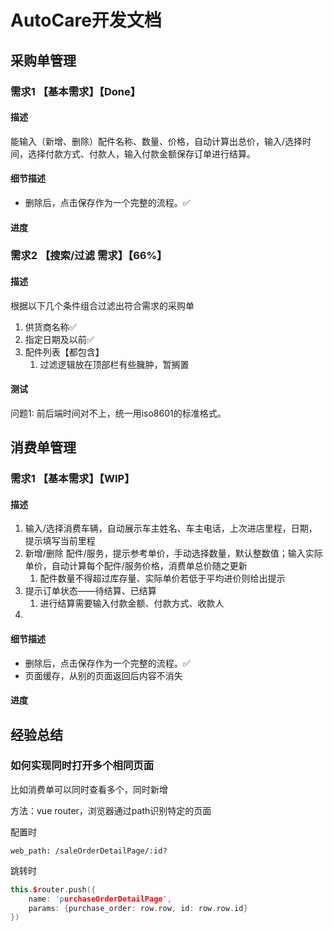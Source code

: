# AutoCare开发文档

## 采购单管理

### 需求1 【基本需求】【Done】

#### 描述

能输入（新增、删除）配件名称、数量、价格，自动计算出总价，输入/选择时间，选择付款方式、付款人，输入付款金额保存订单进行结算。

#### 细节描述

- 删除后，点击保存作为一个完整的流程。✅

#### 进度

### 需求2 【搜索/过滤 需求】【66%】

#### 描述

根据以下几个条件组合过滤出符合需求的采购单

1. 供货商名称✅
2. 指定日期及以前✅
3. 配件列表【都包含】
   1. 过滤逻辑放在顶部栏有些臃肿，暂搁置

 #### 测试

问题1: 前后端时间对不上，统一用iso8601的标准格式。

## 消费单管理

### 需求1 【基本需求】【WIP】

#### 描述

1. 输入/选择消费车辆，自动展示车主姓名、车主电话，上次进店里程，日期，提示填写当前里程
2. 新增/删除 配件/服务，提示参考单价，手动选择数量，默认整数值；输入实际单价，自动计算每个配件/服务价格，消费单总价随之更新
   1. 配件数量不得超过库存量、实际单价若低于平均进价则给出提示
3. 提示订单状态——待结算、已结算
   1. 进行结算需要输入付款金额、付款方式、收款人
4. 

#### 细节描述

- 删除后，点击保存作为一个完整的流程。✅
- 页面缓存，从别的页面返回后内容不消失

#### 进度



## 经验总结

### 如何实现同时打开多个相同页面

比如消费单可以同时查看多个，同时新增

方法：vue router，浏览器通过path识别特定的页面

配置时

```
web_path: /saleOrderDetailPage/:id?
```

跳转时

```c++
this.$router.push({
	name: 'purchaseOrderDetailPage',
	params: {purchase_order: row.row, id: row.row.id}
})
```

